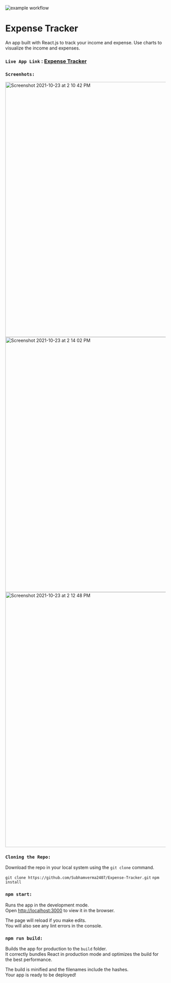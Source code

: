 ![example workflow](https://github.com/subhamverma2407/Expense-Tracker/actions/workflows/Build.yml/badge.svg)

# Expense Tracker

An app built with React.js to track your income and expense. Use charts to visualize the income and expenses.

### `Live App Link` :  [Expense Tracker](https://expensetrackerapp1.netlify.app/)

### `Screenhots:`

<img width="800" alt="Screenshot 2021-10-23 at 2 10 42 PM" src="https://user-images.githubusercontent.com/26406370/138549647-530adae4-ba6d-4fcd-88f9-e813a701f67a.png">

<img width="800" alt="Screenshot 2021-10-23 at 2 14 02 PM" src="https://user-images.githubusercontent.com/26406370/138549764-358337a9-a54c-4861-bd7d-cee01107f6f4.png">

<img width="800" alt="Screenshot 2021-10-23 at 2 12 48 PM" src="https://user-images.githubusercontent.com/26406370/138549772-cee6cded-b302-4d45-b23b-6c048c479e1c.png">

### `Cloning the Repo:`

Download the repo in your local system using the `git clone` command.

`git clone https://github.com/Subhamverma2407/Expense-Tracker.git`
`npm install`

### `npm start:`

Runs the app in the development mode.\
Open [http://localhost:3000](http://localhost:3000) to view it in the browser.

The page will reload if you make edits.\
You will also see any lint errors in the console.

### `npm run build:`

Builds the app for production to the `build` folder.\
It correctly bundles React in production mode and optimizes the build for the best performance.

The build is minified and the filenames include the hashes.\
Your app is ready to be deployed!
